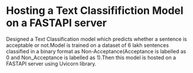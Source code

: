 # Hosting a Text Classififiction Model on a FASTAPI server
Designed a Text Classification model which predicts whether a sentence is acceptable or not.Model is trained on a dataset of 6 lakh sentences classified in a binary format as Non-Acceptance(Acceptance is labelled as 0 and Non_Acceptance is labelled as 1).Then this model is hosted on a FASTAPI server using Uvicorn library.
